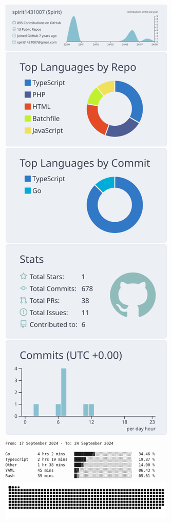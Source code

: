 [![](https://raw.githubusercontent.com/spirit1431007/spirit1431007/master/profile-summary-card-output/nord_bright/0-profile-details.svg)](https://git.io/spiritx)
[![](https://raw.githubusercontent.com/spirit1431007/spirit1431007/master/profile-summary-card-output/nord_bright/1-repos-per-language.svg)](https://git.io/spiritx) [![](https://raw.githubusercontent.com/spirit1431007/spirit1431007/master/profile-summary-card-output/nord_bright/2-most-commit-language.svg)](https://git.io/spiritx)
[![](https://raw.githubusercontent.com/spirit1431007/spirit1431007/master/profile-summary-card-output/nord_bright/3-stats.svg)](https://git.io/spiritx) [![](https://raw.githubusercontent.com/spirit1431007/spirit1431007/master/profile-summary-card-output/nord_bright/4-productive-time.svg)](https://git.io/spiritx)

<!--START_SECTION:waka-->

```txt
From: 17 September 2024 - To: 24 September 2024

Go            4 hrs 2 mins    ████████▓░░░░░░░░░░░░░░░░   34.46 %
TypeScript    2 hrs 19 mins   █████░░░░░░░░░░░░░░░░░░░░   19.87 %
Other         1 hr 38 mins    ███▓░░░░░░░░░░░░░░░░░░░░░   14.00 %
YAML          45 mins         █▓░░░░░░░░░░░░░░░░░░░░░░░   06.43 %
Bash          39 mins         █▒░░░░░░░░░░░░░░░░░░░░░░░   05.61 %
```

<!--END_SECTION:waka-->

![contribution](https://github.com/spirit1431007/spirit1431007/blob/output/github-contribution-grid-snake.svg)

